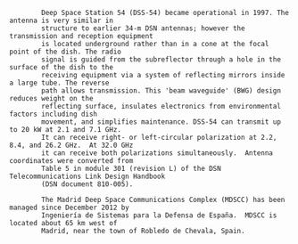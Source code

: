 
            Deep Space Station 54 (DSS-54) became operational in 1997. The antenna is very similar in 
            structure to earlier 34-m DSN antennas; however the transmission and reception equipment 
            is located underground rather than in a cone at the focal point of the dish. The radio 
            signal is guided from the subreflector through a hole in the surface of the dish to the 
            receiving equipment via a system of reflecting mirrors inside a large tube. The reverse 
            path allows transmission. This 'beam waveguide' (BWG) design reduces weight on the 
            reflecting surface, insulates electronics from environmental factors including dish 
            movement, and simplifies maintenance. DSS-54 can transmit up to 20 kW at 2.1 and 7.1 GHz.
            It can receive right- or left-circular polarization at 2.2, 8.4, and 26.2 GHz.  At 32.0 GHz
            it can receive both polarizations simultaneously.  Antenna coordinates were converted from
            Table 5 in module 301 (revision L) of the DSN Telecommunications Link Design Handbook 
            (DSN document 810-005). 
            
            The Madrid Deep Space Communications Complex (MDSCC) has been managed since December 2012 by
            Ingeniería de Sistemas para la Defensa de España.  MDSCC is located about 65 km west of
            Madrid, near the town of Robledo de Chevala, Spain.
        